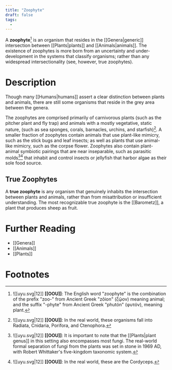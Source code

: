 ```yaml
---
title: "Zoophyte"
draft: false
tags:
  - 
---
```


A **zoophyte**[^zoop] is an organism that resides in the [[Genera|generic]] intersection between [[Plants|plants]] and [[Animals|animals]]. The existence of zoophytes is more born from an uncertainty and under-development in the systems that classify organisms; rather than any widespread intersectionality (see, however, true zoophytes).

# Description
Though many [[Humans|humans]] assert a clear distinction between plants and animals, there are still some organisms that reside in the grey area between the genera. 

The zoophytes are comprised primarily of carnivorous plants (such as the pitcher plant and fly trap) and animals with a mostly vegetative, static nature, (such as sea sponges, corals, barnacles, urchins, and starfish)[^cnid]. A smaller fraction of zoophytes contain animals that use plant-like mimicry, such as the stick bugs and leaf insects; as well as plants that use animal-like mimicry, such as the corpse flower. Zoophytes also contain plant-animal symbiotic pairings that are near inseparable, such as parasitic molds[^fungi][^cord] that inhabit and control insects or jellyfish that harbor algae as their sole food source. 

## True Zoophytes
A **true zoophyte** is any organism that genuinely inhabits the intersection between plants and animals, rather than from misattribution or insufficient understanding. The most recognizable true zoophyte is the [[Barometz]], a plant that produces sheep as fruit.

# Further Reading
- [[Genera]]
- [[Animals]]
- [[Plants]]

# Footnotes
[^zoop]: ![[uyu.svg|12]] **[[OOU]]**:  The English word "zoophyte" is the combination of the prefix "zoo-" from Ancient Greek "zôion" (ζῷον) meaning animal; and the suffix "-phyte" from Ancient Greek "phutón" (φυτόν), meaning plant.

[^cnid]: ![[uyu.svg|12]] **[[OOU]]**:  In the real world, these organisms fall into Radiata, Cnidaria, Porifora, and Ctenophora.

[^fungi]: ![[uyu.svg|12]] **[[OOU]]**: It is important to note that the [[Plants|plant genus]] in this setting also encompasses most fungi. The real-world formal separation of fungi from the plants was set in stone in 1969 AD, with Robert Whittaker's five-kingdom taxonomic system.

[^cord]: ![[uyu.svg|12]] **[[OOU]]**:  In the real world, these are the Cordyceps.